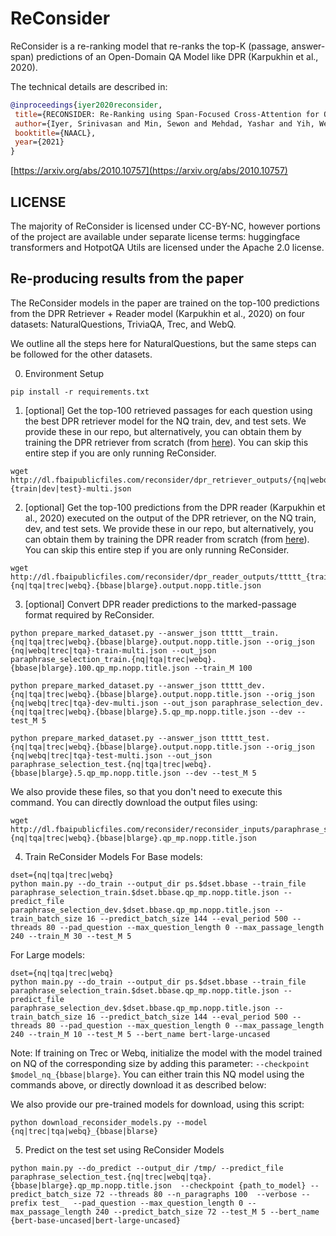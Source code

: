 # ReConsider

ReConsider is a re-ranking model that re-ranks the top-K (passage, answer-span) predictions of an Open-Domain QA Model like DPR (Karpukhin et al., 2020).

The technical details are described in:

```bibtex
@inproceedings{iyer2020reconsider,
 title={RECONSIDER: Re-Ranking using Span-Focused Cross-Attention for Open Domain Question Answering},
 author={Iyer, Srinivasan and Min, Sewon and Mehdad, Yashar and Yih, Wen-tau},
 booktitle={NAACL},
 year={2021}
}
```

[https://arxiv.org/abs/2010.10757](https://arxiv.org/abs/2010.10757)

## LICENSE

The majority of ReConsider is licensed under CC-BY-NC, however portions of the project are available under separate license terms: huggingface transformers and HotpotQA Utils are licensed under the Apache 2.0 license.

## Re-producing results from the paper

The ReConsider models in the paper are trained on the top-100 predictions from the DPR Retriever + Reader model (Karpukhin et al., 2020) on four datasets: NaturalQuestions, TriviaQA, Trec, and WebQ.

We outline all the steps here for NaturalQuestions, but the same steps can be followed for the other datasets.

0. Environment Setup
```
pip install -r requirements.txt
```


1. [optional] Get the top-100 retrieved passages for each question using the best DPR retriever model for the NQ train, dev, and test sets. We provide these in our repo, but alternatively, you can obtain them by training the DPR retriever from scratch (from [here](https://github.com/facebookresearch/dpr)). You can skip this entire step if you are only running ReConsider.

```
wget http://dl.fbaipublicfiles.com/reconsider/dpr_retriever_outputs/{nq|webq|trec|tqa}-{train|dev|test}-multi.json
```

2. [optional] Get the top-100 predictions from the DPR reader (Karpukhin et al., 2020) executed on the output of the DPR retriever, on the NQ train, dev, and test sets. We provide these in our repo, but alternatively, you can obtain them by training the DPR reader from scratch (from [here](https://github.com/facebookresearch/dpr)). You can skip this entire step if you are only running ReConsider.

```
wget http://dl.fbaipublicfiles.com/reconsider/dpr_reader_outputs/ttttt_{train|dev|test}.{nq|tqa|trec|webq}.{bbase|blarge}.output.nopp.title.json
```

3. [optional] Convert DPR reader predictions to the marked-passage format required by ReConsider. 
```
python prepare_marked_dataset.py --answer_json ttttt__train.{nq|tqa|trec|webq}.{bbase|blarge}.output.nopp.title.json --orig_json {nq|webq|trec|tqa}-train-multi.json --out_json paraphrase_selection_train.{nq|tqa|trec|webq}.{bbase|blarge}.100.qp_mp.nopp.title.json --train_M 100

python prepare_marked_dataset.py --answer_json ttttt_dev.{nq|tqa|trec|webq}.{bbase|blarge}.output.nopp.title.json --orig_json {nq|webq|trec|tqa}-dev-multi.json --out_json paraphrase_selection_dev.{nq|tqa|trec|webq}.{bbase|blarge}.5.qp_mp.nopp.title.json --dev --test_M 5

python prepare_marked_dataset.py --answer_json ttttt_test.{nq|tqa|trec|webq}.{bbase|blarge}.output.nopp.title.json --orig_json {nq|webq|trec|tqa}-test-multi.json --out_json paraphrase_selection_test.{nq|tqa|trec|webq}.{bbase|blarge}.5.qp_mp.nopp.title.json --dev --test_M 5
```

We also provide these files, so that you don't need to execute this command. You can directly download the output files using:
```
wget http://dl.fbaipublicfiles.com/reconsider/reconsider_inputs/paraphrase_selection_{train|dev|test}.{nq|tqa|trec|webq}.{bbase|blarge}.qp_mp.nopp.title.json
```

4. Train ReConsider Models
For Base models:
```
dset={nq|tqa|trec|webq}
python main.py --do_train --output_dir ps.$dset.bbase --train_file paraphrase_selection_train.$dset.bbase.qp_mp.nopp.title.json --predict_file paraphrase_selection_dev.$dset.bbase.qp_mp.nopp.title.json --train_batch_size 16 --predict_batch_size 144 --eval_period 500 --threads 80 --pad_question --max_question_length 0 --max_passage_length 240 --train_M 30 --test_M 5
```
For Large models:
```
dset={nq|tqa|trec|webq}
python main.py --do_train --output_dir ps.$dset.bbase --train_file paraphrase_selection_train.$dset.bbase.qp_mp.nopp.title.json --predict_file paraphrase_selection_dev.$dset.bbase.qp_mp.nopp.title.json --train_batch_size 16 --predict_batch_size 144 --eval_period 500 --threads 80 --pad_question --max_question_length 0 --max_passage_length 240 --train_M 10 --test_M 5 --bert_name bert-large-uncased
```
Note: If training on Trec or Webq, initialize the model with the model trained on NQ of the corresponding size by adding this parameter: `--checkpoint $model_nq_{bbase|blarge}`. You can either train this NQ model using the commands above, or directly download it as described below:

We also provide our pre-trained models for download, using this script:
```
python download_reconsider_models.py --model {nq|trec|tqa|webq}_{bbase|blarse}
```

5. Predict on the test set using ReConsider Models
```
python main.py --do_predict --output_dir /tmp/ --predict_file paraphrase_selection_test.{nq|trec|webq|tqa}.{bbase|blarge}.qp_mp.nopp.title.json  --checkpoint {path_to_model} --predict_batch_size 72 --threads 80 --n_paragraphs 100  --verbose --prefix test_  --pad_question --max_question_length 0 --max_passage_length 240 --predict_batch_size 72 --test_M 5 --bert_name {bert-base-uncased|bert-large-uncased}
```

